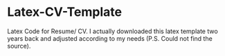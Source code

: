 # Latex-CV-Template
Latex Code for Resume/ CV. I actually downloaded this latex template two years back and adjusted according to my needs (P.S. Could not find the source).
